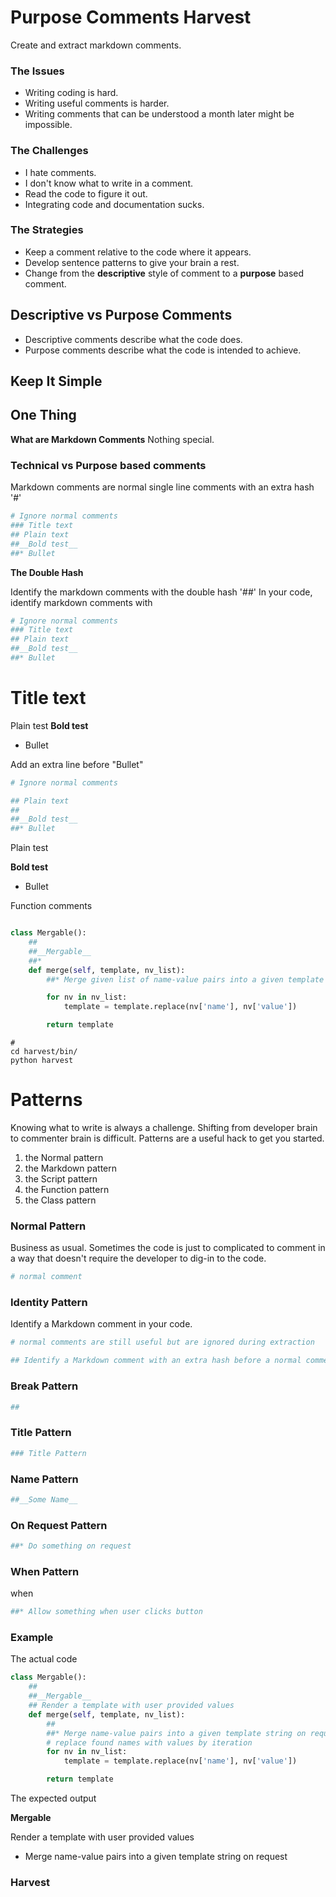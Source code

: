 # Purpose Comments Harvest
Create and extract markdown comments.

### The Issues
* Writing coding is hard. 
* Writing useful comments is harder. 
* Writing comments that can be understood a month later might be impossible.

### The Challenges
* I hate comments.
* I don't know what to write in a comment.
* Read the code to figure it out.
* Integrating code and documentation sucks.

### The Strategies
* Keep a comment relative to the code where it appears.
* Develop sentence patterns to give your brain a rest.
* Change from the __descriptive__ style of comment to a __purpose__ based comment. 

## Descriptive vs Purpose Comments
* Descriptive comments describe what the code does. 
* Purpose comments describe what the code is intended to achieve. 

## Keep It Simple
## One Thing
__What are Markdown Comments__
Nothing special. 

### Technical vs Purpose based comments 

Markdown comments are normal single line comments with an extra hash '#'

```python
# Ignore normal comments
### Title text
## Plain text 
##__Bold test__
##* Bullet
```

__The Double Hash__ 

Identify the markdown comments with the double hash '##'
In your code, identify markdown comments with  


```python
# Ignore normal comments
### Title text
## Plain text 
##__Bold test__
##* Bullet
```
# Title text
Plain test
__Bold test__
* Bullet

Add an extra line before "Bullet"
```python
# Ignore normal comments

## Plain text 
## 
##__Bold test__
##* Bullet
```
Plain test

__Bold test__
* Bullet



Function comments
```python

class Mergable():
    ##
    ##__Mergable__
    ##* 
    def merge(self, template, nv_list):
        ##* Merge given list of name-value pairs into a given template

        for nv in nv_list:
            template = template.replace(nv['name'], nv['value'])

        return template


```
```
# 
cd harvest/bin/
python harvest
```
# Patterns
Knowing what to write is always a challenge. 
Shifting from developer brain to commenter brain is difficult.
Patterns are a useful hack to get you started.
1. the Normal pattern
1. the Markdown pattern 
2. the Script pattern
3. the Function pattern
4. the Class pattern

### Normal Pattern
Business as usual. 
Sometimes the code is just to complicated to comment in a way that doesn't require the developer to dig-in to the code.

```python
# normal comment 
```
### Identity Pattern
Identify a Markdown comment in your code. 

```python
# normal comments are still useful but are ignored during extraction

## Identify a Markdown comment with an extra hash before a normal comment
```
### Break Pattern

```python
##
```

### Title Pattern

```python
### Title Pattern
```

### Name Pattern

```python
##__Some Name__
```

### On Request Pattern

```python
##* Do something on request
```

### When Pattern
when
```python
##* Allow something when user clicks button 
```

### Example
The actual code
```python
class Mergable():
    ##
    ##__Mergable__
    ## Render a template with user provided values
    def merge(self, template, nv_list):
        ##
        ##* Merge name-value pairs into a given template string on request
        # replace found names with values by iteration 
        for nv in nv_list:
            template = template.replace(nv['name'], nv['value'])

        return template


```
The expected output

__Mergable__

Render a template with user provided values
* Merge name-value pairs into a given template string on request



### Harvest 
